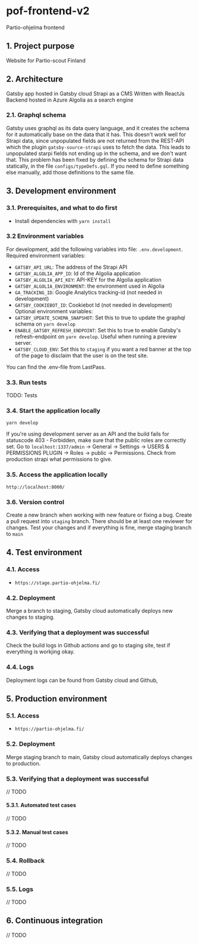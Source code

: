 # pof-frontend-v2
Partio-ohjelma frontend
## 1. Project purpose
Website for Partio-scout Finland
## 2. Architecture
Gatsby app hosted in Gatsby cloud
Strapi as a CMS
Written with ReactJs
Backend hosted in Azure
Algolia as a search engine
### 2.1. Graphql schema
Gatsby uses graphql as its data query language, and it creates the schema for it automatically base on the data that it has. This doesn't work well for Strapi data, since unpopulated fields are not returned from the REST-API which the plugin `gatsby-source-strapi` uses to fetch the data. This leads to unpopulated starpi fields not ending up in the schema, and we don't want that. This problem has been fixed by defining the schema for Strapi data statically, in the file `configs/typeDefs.gql`. If you need to define something else manually, add those definitions to the same file.
## 3. Development environment
### 3.1. Prerequisites, and what to do first
- Install dependencies with `yarn install`
### 3.2 Environment variables
For development, add the following variables into file: `.env.development`.
Required environment variables:
- `GATSBY_API_URL`: The address of the Strapi API
- `GATSBY_ALGOLIA_APP_ID`: Id of the Algolia application
- `GATSBY_ALGOLIA_API_KEY`: API-KEY for the Algolia application
- `GATSBY_ALGOLIA_ENVIRONMENT`: the environment used in Algolia
- `GA_TRACKING_ID`: Google Analytics tracking-id (not needed in development)
- `GATSBY_COOKIEBOT_ID`: Cookiebot Id (not needed in development)
Optional environment variables:
- `GATSBY_UPDATE_SCHEMA_SNAPSHOT`: Set this to true to update the graphql schema on `yarn develop`
- `ENABLE_GATSBY_REFRESH_ENDPOINT`: Set this to true to enable Gatsby's refresh-endpoint on `yarn develop`. Useful when running a preview server.
- `GATSBY_CLOUD_ENV`: Set this to `staging` if you want a red banner at the top of the page to disclaim that the user is on the test site.

You can find the .env-file from LastPass.
### 3.3. Run tests
TODO: Tests
### 3.4. Start the application locally

`yarn develop`

If you're using development server as an API and the build fails for statuscode 403 - Forbidden, make sure that the public roles are correctly set. Go to `localhost:1337/admin` -> General -> Settings -> USERS & PERMISSIONS PLUGIN  -> Roles -> public -> Permissions. Check from production strapi what permissions to give.

### 3.5. Access the application locally

`http://localhost:8000/`
### 3.6. Version control
Create a new branch when working with new feature or fixing a bug.
Create a pull request into `staging` branch. There should be at least one reviewer for changes.
Test your changes and if everything is fine, merge staging branch to `main`
## 4. Test environment
### 4.1. Access
-  `https://stage.partio-ohjelma.fi/`
### 4.2. Deployment
Merge a branch to staging, Gatsby cloud automatically deploys new changes to staging.
### 4.3. Verifying that a deployment was successful
Check the build logs in Github actions and go to staging site, test if everything is workjing okay.
### 4.4. Logs
Deployment logs can be found from Gatsby cloud and Github,
## 5. Production environment
### 5.1. Access
-  `https://partio-ohjelma.fi/`
### 5.2. Deployment
Merge staging branch to main, Gatsby cloud automatically deploys changes to production.
### 5.3. Verifying that a deployment was successful
// TODO
#### 5.3.1. Automated test cases
// TODO
#### 5.3.2. Manual test cases
// TODO
### 5.4. Rollback
// TODO
### 5.5. Logs
// TODO
## 6. Continuous integration
// TODO

